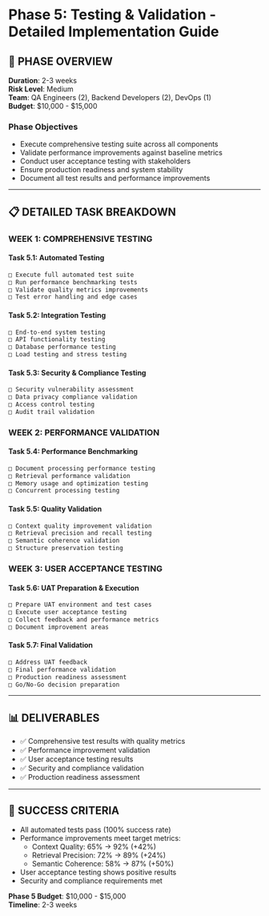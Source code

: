 # Phase 5: Testing & Validation - Detailed Implementation Guide

## 🎯 **PHASE OVERVIEW**

**Duration**: 2-3 weeks  
**Risk Level**: Medium  
**Team**: QA Engineers (2), Backend Developers (2), DevOps (1)  
**Budget**: $10,000 - $15,000

### **Phase Objectives**
- Execute comprehensive testing suite across all components
- Validate performance improvements against baseline metrics
- Conduct user acceptance testing with stakeholders
- Ensure production readiness and system stability
- Document all test results and performance improvements

---

## 📋 **DETAILED TASK BREAKDOWN**

### **WEEK 1: COMPREHENSIVE TESTING**

#### **Task 5.1: Automated Testing**
```bash
□ Execute full automated test suite
□ Run performance benchmarking tests
□ Validate quality metrics improvements
□ Test error handling and edge cases
```

#### **Task 5.2: Integration Testing**
```bash
□ End-to-end system testing
□ API functionality testing
□ Database performance testing
□ Load testing and stress testing
```

#### **Task 5.3: Security & Compliance Testing**
```bash
□ Security vulnerability assessment
□ Data privacy compliance validation
□ Access control testing
□ Audit trail validation
```

### **WEEK 2: PERFORMANCE VALIDATION**

#### **Task 5.4: Performance Benchmarking**
```bash
□ Document processing performance testing
□ Retrieval performance validation
□ Memory usage and optimization testing
□ Concurrent processing testing
```

#### **Task 5.5: Quality Validation**
```bash
□ Context quality improvement validation
□ Retrieval precision and recall testing
□ Semantic coherence validation
□ Structure preservation testing
```

### **WEEK 3: USER ACCEPTANCE TESTING**

#### **Task 5.6: UAT Preparation & Execution**
```bash
□ Prepare UAT environment and test cases
□ Execute user acceptance testing
□ Collect feedback and performance metrics
□ Document improvement areas
```

#### **Task 5.7: Final Validation**
```bash
□ Address UAT feedback
□ Final performance validation
□ Production readiness assessment
□ Go/No-Go decision preparation
```

---

## 📊 **DELIVERABLES**
- ✅ Comprehensive test results with quality metrics
- ✅ Performance improvement validation
- ✅ User acceptance testing results
- ✅ Security and compliance validation
- ✅ Production readiness assessment

---

## 🎯 **SUCCESS CRITERIA**
- All automated tests pass (100% success rate)
- Performance improvements meet target metrics:
  - Context Quality: 65% → 92% (+42%)
  - Retrieval Precision: 72% → 89% (+24%)
  - Semantic Coherence: 58% → 87% (+50%)
- User acceptance testing shows positive results
- Security and compliance requirements met

**Phase 5 Budget**: $10,000 - $15,000  
**Timeline**: 2-3 weeks

